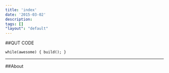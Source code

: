 ```yaml
---
title: 'index'
date: '2015-03-02'
description:
tags: []
"layout": "default"
---
```

##QUT CODE

```while(awesome) { build(); }```

------
##About


